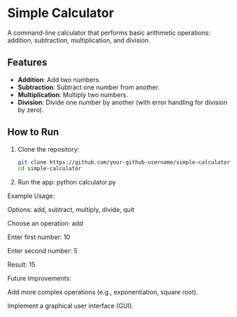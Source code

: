 # Simple Calculator

A command-line calculator that performs basic arithmetic operations: addition, subtraction, multiplication, and division.

## Features
- **Addition**: Add two numbers.
- **Subtraction**: Subtract one number from another.
- **Multiplication**: Multiply two numbers.
- **Division**: Divide one number by another (with error handling for division by zero).

## How to Run

1. Clone the repository:
   ```bash
   git clone https://github.com/your-github-username/simple-calculator.git
   cd simple-calculator
    ```

2. Run the app:
python calculator.py

Example Usage:

Options: add, subtract, multiply, divide, quit

Choose an operation: add

Enter first number: 10

Enter second number: 5

Result: 15

Future Improvements:

Add more complex operations (e.g., exponentiation, square root).

Implement a graphical user interface (GUI).

